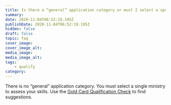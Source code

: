 ```yaml
---
title: Is there a “general” application category or must I select a specific industry?
summary:
date: 2020-11-04T06:52:19.195Z
publishDate: 2020-11-04T06:52:19.195Z
hidden: false
draft: false
topic: faq
cover_image:
cover_image_alt:
media_image:
media_image_alt:
tags:
    - qualify
category:
---
```


There is no “general” application category. You must select a single ministry to assess your skills. Use the [Gold Card Qualification Check](https://visafinder.tw/gold-card-qualification/) to find suggestions.